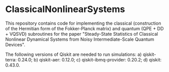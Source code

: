 # ClassicalNonlinearSystems
This repository contains code for implementing the classical (construction of the Hermitian form of the Fokker-Planck matrix) and quantum (QPE + DD + VQSVD) subroutines for the paper "Steady-State Statistics of Classical Nonlinear Dynamical Systems from Noisy Intermediate-Scale Quantum Devices". 

The following versions of Qiskit are needed to run simulations: 
a) qiskit-terra: 0.24.0;
b) qiskit-aer: 0.12.0;
c) qiskit-ibmq-provider: 0.20.2;
d) qiskit: 0.43.0. 
